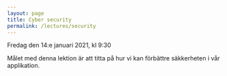 ```yaml
---
layout: page
title: Cyber security
permalink: /lectures/security
---
```


Fredag den 14:e januari 2021, kl 9:30

Målet med denna lektion är att titta på hur vi kan förbättre säkkerheten i vår applikation.